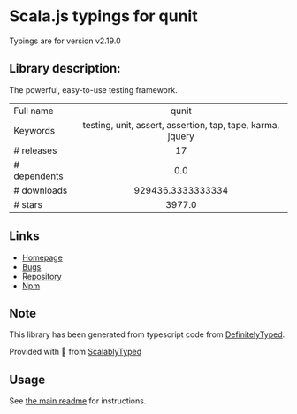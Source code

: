 
# Scala.js typings for qunit

Typings are for version v2.19.0

## Library description:
The powerful, easy-to-use testing framework.

|                    |                 |
| ------------------ | :-------------: |
| Full name          | qunit |
| Keywords           | testing, unit, assert, assertion, tap, tape, karma, jquery |
| # releases         | 17 |
| # dependents       | 0.0 |
| # downloads        | 929436.3333333334 |
| # stars            | 3977.0 |

## Links
- [Homepage](https://qunitjs.com)
- [Bugs](https://github.com/qunitjs/qunit/issues)
- [Repository](https://github.com/qunitjs/qunit)
- [Npm](https://www.npmjs.com/package/qunit)
    


## Note
This library has been generated from typescript code from [DefinitelyTyped](https://definitelytyped.org).

Provided with :purple_heart: from [ScalablyTyped](https://github.com/oyvindberg/ScalablyTyped)

## Usage
See [the main readme](../../readme.md) for instructions.


